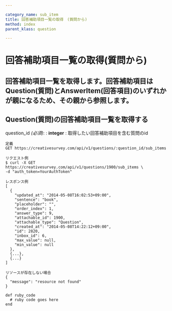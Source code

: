 ```yaml
---

category_name: sub_item
title: 回答補助項目一覧の取得　(質問から)
method: index
parent_klass: question

---
```


# 回答補助項目一覧の取得(質問から)

## 回答補助項目一覧を取得します。回答補助項目はQuestion(質問)とAnswerItem(回答項目)のいずれかが親になるため、その親から参照します。

## Question(質問)の回答補助項目一覧を取得する
question_id _(必須)_:
: __integer__
: 取得したい回答補助項目を含む質問のid

~~~
定義
GET https://creativesurvey.com/api/v1/questions/:question_id/sub_items

リクエスト例
$ curl -X GET https://creativesurvey.com/api/v1/questions/1900/sub_items \
-d "auth_token=YourAuthToken"

レスポンス例
[
  {
    "updated_at": "2014-05-08T16:02:53+09:00",
    "sentence": "book",
    "placeholder": "",
    "order_index": 1,
    "answer_type": 9,
    "attachable_id": 1900,
    "attachable_type": "Question",
    "created_at": "2014-05-08T14:22:12+09:00",
    "id": 2820,
    "inbox_id": 6,
    "max_value": null,
    "min_value": null
  },
  {...},
  {...}
]  
  
リソースが存在しない場合
{
  "message": "resource not found"
}
~~~

~~~
def ruby_code
  # ruby code goes here
end
~~~
